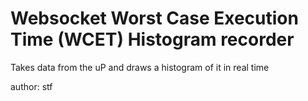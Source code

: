 # Websocket Worst Case Execution Time (WCET) Histogram recorder
Takes data from the uP and draws a histogram of it in real time

author: stf
